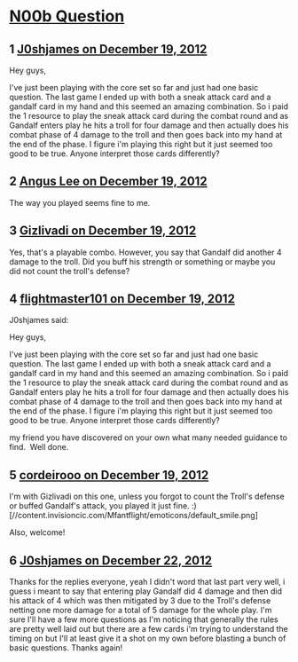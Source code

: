 # [N00b Question](https://community.fantasyflightgames.com/topic/75909-n00b-question/)

## 1 [J0shjames on December 19, 2012](https://community.fantasyflightgames.com/topic/75909-n00b-question/?do=findComment&comment=736611)

Hey guys,

I've just been playing with the core set so far and just had one basic question. The last game I ended up with both a sneak attack card and a gandalf card in my hand and this seemed an amazing combination. So i paid the 1 resource to play the sneak attack card during the combat round and as Gandalf enters play he hits a troll for four damage and then actually does his combat phase of 4 damage to the troll and then goes back into my hand at the end of the phase. I figure i'm playing this right but it just seemed too good to be true. Anyone interpret those cards differently?

## 2 [Angus Lee on December 19, 2012](https://community.fantasyflightgames.com/topic/75909-n00b-question/?do=findComment&comment=736621)

The way you played seems fine to me.

## 3 [Gizlivadi on December 19, 2012](https://community.fantasyflightgames.com/topic/75909-n00b-question/?do=findComment&comment=736624)

Yes, that's a playable combo. However, you say that Gandalf did another 4 damage to the troll. Did you buff his strength or something or maybe you did not count the troll's defense?

## 4 [flightmaster101 on December 19, 2012](https://community.fantasyflightgames.com/topic/75909-n00b-question/?do=findComment&comment=736689)

J0shjames said:

Hey guys,

I've just been playing with the core set so far and just had one basic question. The last game I ended up with both a sneak attack card and a gandalf card in my hand and this seemed an amazing combination. So i paid the 1 resource to play the sneak attack card during the combat round and as Gandalf enters play he hits a troll for four damage and then actually does his combat phase of 4 damage to the troll and then goes back into my hand at the end of the phase. I figure i'm playing this right but it just seemed too good to be true. Anyone interpret those cards differently?



my friend you have discovered on your own what many needed guidance to find.  Well done.

## 5 [cordeirooo on December 19, 2012](https://community.fantasyflightgames.com/topic/75909-n00b-question/?do=findComment&comment=736717)

I'm with Gizlivadi on this one, unless you forgot to count the Troll's defense or buffed Gandalf's attack, you played it just fine. :) [//content.invisioncic.com/Mfantflight/emoticons/default_smile.png]

Also, welcome!

## 6 [J0shjames on December 22, 2012](https://community.fantasyflightgames.com/topic/75909-n00b-question/?do=findComment&comment=737886)

Thanks for the replies everyone, yeah I didn't word that last part very well, i guess i meant to say that entering play Gandalf did 4 damage and then did his attack of 4 which was then mitigated by 3 due to the Troll's defense netting one more damage for a total of 5 damage for the whole play. I'm sure I'll have a few more questions as I'm noticing that generally the rules are pretty well laid out but there are a few cards i'm trying to understand the timing on but I'll at least give it a shot on my own before blasting a bunch of basic questions. Thanks again!

